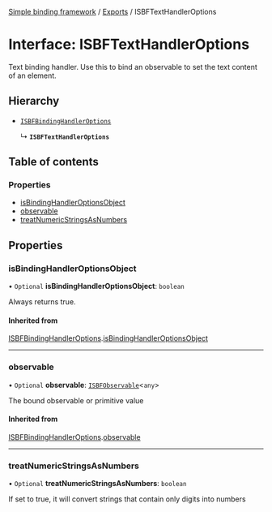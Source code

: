 [Simple binding framework](../README.md) / [Exports](../modules.md) / ISBFTextHandlerOptions

# Interface: ISBFTextHandlerOptions

Text binding handler. Use this to bind an observable to set the text content of an element.

## Hierarchy

- [`ISBFBindingHandlerOptions`](ISBFBindingHandlerOptions.md)

  ↳ **`ISBFTextHandlerOptions`**

## Table of contents

### Properties

- [isBindingHandlerOptionsObject](ISBFTextHandlerOptions.md#isbindinghandleroptionsobject)
- [observable](ISBFTextHandlerOptions.md#observable)
- [treatNumericStringsAsNumbers](ISBFTextHandlerOptions.md#treatnumericstringsasnumbers)

## Properties

### isBindingHandlerOptionsObject

• `Optional` **isBindingHandlerOptionsObject**: `boolean`

Always returns true.

#### Inherited from

[ISBFBindingHandlerOptions](ISBFBindingHandlerOptions.md).[isBindingHandlerOptionsObject](ISBFBindingHandlerOptions.md#isbindinghandleroptionsobject)

___

### observable

• `Optional` **observable**: [`ISBFObservable`](ISBFObservable.md)<`any`\>

The bound observable or primitive value

#### Inherited from

[ISBFBindingHandlerOptions](ISBFBindingHandlerOptions.md).[observable](ISBFBindingHandlerOptions.md#observable)

___

### treatNumericStringsAsNumbers

• `Optional` **treatNumericStringsAsNumbers**: `boolean`

If set to true, it will convert strings that contain only digits into numbers
